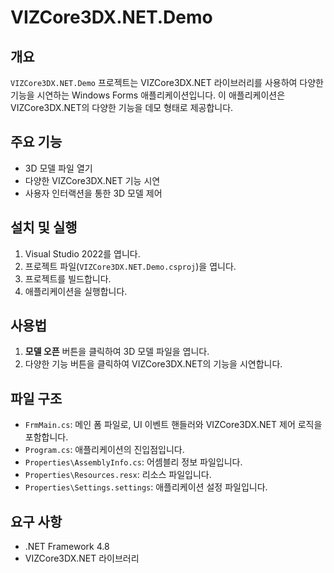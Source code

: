 ﻿# VIZCore3DX.NET.Demo

## 개요
`VIZCore3DX.NET.Demo` 프로젝트는 VIZCore3DX.NET 라이브러리를 사용하여 다양한 기능을 시연하는 Windows Forms 애플리케이션입니다. 이 애플리케이션은 VIZCore3DX.NET의 다양한 기능을 데모 형태로 제공합니다.

## 주요 기능
- 3D 모델 파일 열기
- 다양한 VIZCore3DX.NET 기능 시연
- 사용자 인터랙션을 통한 3D 모델 제어

## 설치 및 실행
1. Visual Studio 2022를 엽니다.
2. 프로젝트 파일(`VIZCore3DX.NET.Demo.csproj`)을 엽니다.
3. 프로젝트를 빌드합니다.
4. 애플리케이션을 실행합니다.

## 사용법
1. **모델 오픈** 버튼을 클릭하여 3D 모델 파일을 엽니다.
2. 다양한 기능 버튼을 클릭하여 VIZCore3DX.NET의 기능을 시연합니다.

## 파일 구조
- `FrmMain.cs`: 메인 폼 파일로, UI 이벤트 핸들러와 VIZCore3DX.NET 제어 로직을 포함합니다.
- `Program.cs`: 애플리케이션의 진입점입니다.
- `Properties\AssemblyInfo.cs`: 어셈블리 정보 파일입니다.
- `Properties\Resources.resx`: 리소스 파일입니다.
- `Properties\Settings.settings`: 애플리케이션 설정 파일입니다.

## 요구 사항
- .NET Framework 4.8
- VIZCore3DX.NET 라이브러리